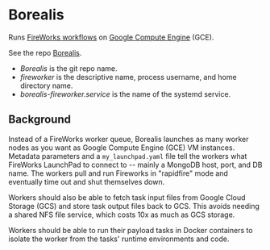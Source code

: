 # Borealis

Runs [FireWorks workflows](https://materialsproject.github.io/fireworks/) on
[Google Compute Engine](https://cloud.google.com/compute/) (GCE).

See the repo [Borealis](https://github.com/1fish2/borealis).

* _Borealis_ is the git repo name.
* _fireworker_ is the descriptive name, process username, and home directory name.
* _borealis-fireworker.service_ is the name of the systemd service.


## Background

Instead of a FireWorks worker queue, Borealis launches as many worker nodes as you want
as Google Compute Engine (GCE) VM instances. Metadata parameters and a
`my_launchpad.yaml` file tell the workers what FireWorks LaunchPad to connect
to -- mainly a MongoDB host, port, and DB name. The workers pull and run Fireworks in
"rapidfire" mode and eventually time out and shut themselves down.

Workers should also be able to fetch task input files from Google Cloud Storage (GCS)
and store task output files back to GCS. This avoids needing a shared NFS file service,
which costs 10x as much as GCS storage.

Workers should be able to run their payload tasks in Docker containers to isolate the
worker from the tasks' runtime environments and code.
